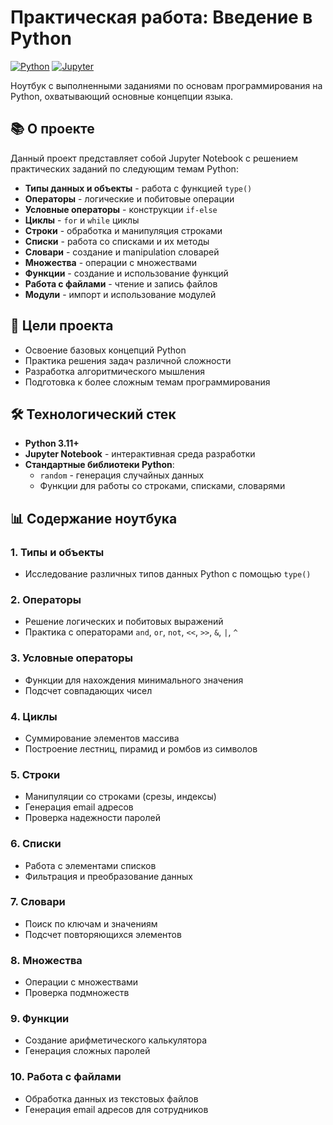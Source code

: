 

# Практическая работа: Введение в Python

[![Python](https://img.shields.io/badge/Python-3.11%2B-blue)](https://python.org)
[![Jupyter](https://img.shields.io/badge/Jupyter-Notebook-orange)](https://jupyter.org)


Ноутбук с выполненными заданиями по основам программирования на Python, охватывающий основные концепции языка.

## 📚 О проекте

Данный проект представляет собой Jupyter Notebook с решением практических заданий по следующим темам Python:

- **Типы данных и объекты** - работа с функцией `type()`
- **Операторы** - логические и побитовые операции
- **Условные операторы** - конструкции `if-else`
- **Циклы** - `for` и `while` циклы
- **Строки** - обработка и манипуляция строками
- **Списки** - работа со списками и их методы
- **Словари** - создание и manipulation словарей
- **Множества** - операции с множествами
- **Функции** - создание и использование функций
- **Работа с файлами** - чтение и запись файлов
- **Модули** - импорт и использование модулей

## 🎯 Цели проекта

- Освоение базовых концепций Python
- Практика решения задач различной сложности
- Разработка алгоритмического мышления
- Подготовка к более сложным темам программирования


## 🛠️ Технологический стек

- **Python 3.11+**
- **Jupyter Notebook** - интерактивная среда разработки
- **Стандартные библиотеки Python**:
  - `random` - генерация случайных данных
  - Функции для работы со строками, списками, словарями

## 📊 Содержание ноутбука

### 1. Типы и объекты
- Исследование различных типов данных Python с помощью `type()`

### 2. Операторы
- Решение логических и побитовых выражений
- Практика с операторами `and`, `or`, `not`, `<<`, `>>`, `&`, `|`, `^`

### 3. Условные операторы
- Функции для нахождения минимального значения
- Подсчет совпадающих чисел

### 4. Циклы
- Суммирование элементов массива
- Построение лестниц, пирамид и ромбов из символов

### 5. Строки
- Манипуляции со строками (срезы, индексы)
- Генерация email адресов
- Проверка надежности паролей

### 6. Списки
- Работа с элементами списков
- Фильтрация и преобразование данных

### 7. Словари
- Поиск по ключам и значениям
- Подсчет повторяющихся элементов

### 8. Множества
- Операции с множествами
- Проверка подмножеств

### 9. Функции
- Создание арифметического калькулятора
- Генерация сложных паролей

### 10. Работа с файлами
- Обработка данных из текстовых файлов
- Генерация email адресов для сотрудников

